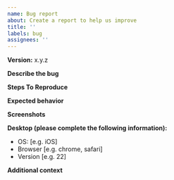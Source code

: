 ```yaml
---
name: Bug report
about: Create a report to help us improve
title: ''
labels: bug
assignees: ''
---
```


**Version:** x.y.z

<!-- Check whether this is still an issue in the most recent stable version -->

**Describe the bug**

<!-- A clear and concise description of what the bug is. -->

**Steps To Reproduce**

<!-- Whenever possible, please share a hosted codesandbox.io / heroku demo showing the issue. -->

**Expected behavior**

<!-- A clear and concise description of what you expected to happen. -->

**Screenshots**

<!-- If applicable, add screenshots to help explain your problem. -->

**Desktop (please complete the following information):**

- OS: [e.g. iOS]
- Browser [e.g. chrome, safari]
- Version [e.g. 22]

**Additional context**

<!-- Add any other context about the problem here. e.g. browser logs, stacktrace, a related issue, or anything else that may be relevant. -->
